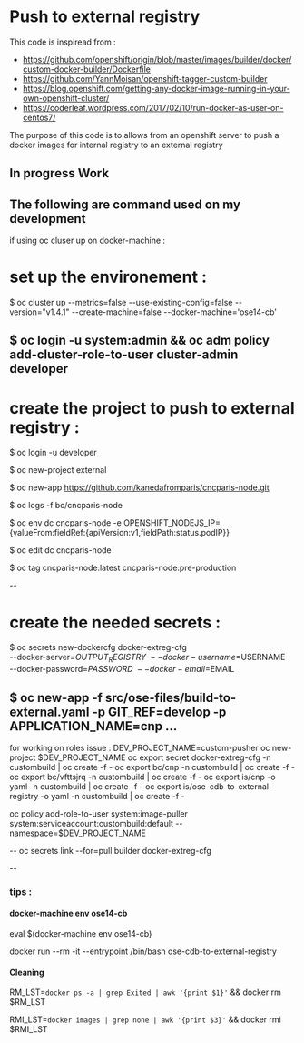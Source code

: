 # Push to external registry

This code is inspiread from : 
 - https://github.com/openshift/origin/blob/master/images/builder/docker/custom-docker-builder/Dockerfile
 - https://github.com/YannMoisan/openshift-tagger-custom-builder
 - https://blog.openshift.com/getting-any-docker-image-running-in-your-own-openshift-cluster/
 - https://coderleaf.wordpress.com/2017/02/10/run-docker-as-user-on-centos7/

The purpose of this code is to allows from an openshift server to push a docker images for internal registry to an external registry

## In progress Work

The following are command used on my development
--
if using oc cluser up on docker-machine : 

# set up the environement : 

$ oc cluster up --metrics=false --use-existing-config=false --version="v1.4.1" --create-machine=false --docker-machine='ose14-cb'

$ oc login -u system:admin && oc adm policy add-cluster-role-to-user cluster-admin developer
--
# create the project to push to external registry :
$ oc login -u developer

$ oc new-project external

$ oc new-app https://github.com/kanedafromparis/cncparis-node.git

$ oc logs -f bc/cncparis-node

$ oc env dc cncparis-node -e OPENSHIFT_NODEJS_IP={valueFrom:fieldRef:{apiVersion:v1,fieldPath:status.podIP}}

$ oc edit dc cncparis-node

$ oc tag cncparis-node:latest cncparis-node:pre-production

--
# create the needed secrets :
                                    
$ oc secrets new-dockercfg docker-extreg-cfg     \
    --docker-server=$OUTPUT_REGISTRY \
    --docker-username=$USERNAME     \
    --docker-password=$PASSWORD      \ 
    --docker-email=$EMAIL

$ oc new-app -f src/ose-files/build-to-external.yaml -p GIT_REF=develop -p APPLICATION_NAME=cnp ...
-- 
for working on roles issue :
DEV_PROJECT_NAME=custom-pusher
oc new-project $DEV_PROJECT_NAME
oc export secret docker-extreg-cfg -n custombuild | oc create -f -
oc export bc/cnp -n custombuild | oc create -f -
oc export bc/vfttsjrq -n custombuild | oc create -f -
oc export is/cnp -o yaml -n custombuild | oc create -f -
oc export is/ose-cdb-to-external-registry -o yaml -n custombuild | oc create -f -

oc policy add-role-to-user system:image-puller system:serviceaccount:custombuild:default --namespace=$DEV_PROJECT_NAME


--
oc secrets link --for=pull builder docker-extreg-cfg


--
### tips :

#### docker-machine env ose14-cb

eval $(docker-machine env ose14-cb)

docker run --rm -it --entrypoint /bin/bash ose-cdb-to-external-registry

#### Cleaning

RM_LST=`docker ps -a | grep Exited | awk '{print $1}'` && docker rm $RM_LST

RMI_LST=`docker images | grep none | awk '{print $3}'` && docker rmi $RMI_LST
